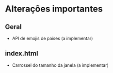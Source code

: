 # <b>Alterações importantes</b>
## Geral
- API de emojis de países (a implementar)
## index.html
- Carrossel do tamanho da janela (a implementar)